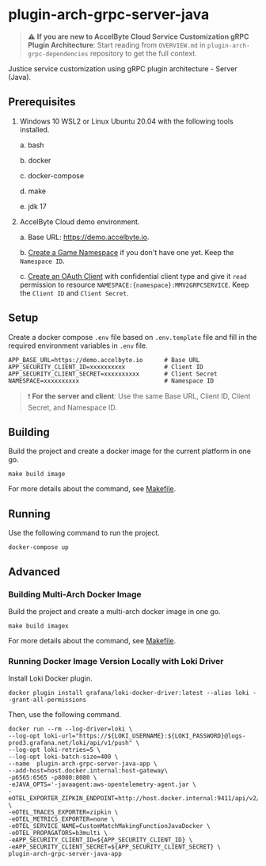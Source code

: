 # plugin-arch-grpc-server-java

> :warning: **If you are new to AccelByte Cloud Service Customization gRPC Plugin Architecture**: Start reading from `OVERVIEW.md` in `plugin-arch-grpc-dependencies` repository to get the full context.

Justice service customization using gRPC plugin architecture - Server (Java).

## Prerequisites

1. Windows 10 WSL2 or Linux Ubuntu 20.04 with the following tools installed.

    a. bash

    b. docker

    c. docker-compose

    d. make

    e. jdk 17

2. AccelByte Cloud demo environment.

    a. Base URL: https://demo.accelbyte.io.

    b. [Create a Game Namespace](https://docs.accelbyte.io/esg/uam/namespaces.html#tutorials) if you don't have one yet. Keep the `Namespace ID`.

    c. [Create an OAuth Client](https://docs.accelbyte.io/guides/access/iam-client.html) with confidential client type and give it `read` permission to resource `NAMESPACE:{namespace}:MMV2GRPCSERVICE`. Keep the `Client ID` and `Client Secret`.

## Setup

Create a docker compose `.env` file based on `.env.template` file and fill in the required environment variables in `.env` file.

```
APP_BASE_URL=https://demo.accelbyte.io      # Base URL
APP_SECURITY_CLIENT_ID=xxxxxxxxxx           # Client ID
APP_SECURITY_CLIENT_SECRET=xxxxxxxxxx       # Client Secret
NAMESPACE=xxxxxxxxxx                        # Namespace ID
```

> :exclamation: **For the server and client**: Use the same Base URL, Client ID, Client Secret, and Namespace ID.

## Building

Build the project and create a docker image for the current platform in one go.

```
make build image
```

For more details about the command, see [Makefile](Makefile).

## Running

Use the following command to run the project.

```
docker-compose up
```

## Advanced

### Building Multi-Arch Docker Image

Build the project and create a multi-arch docker image in one go.

```
make build imagex
```

For more details about the command, see [Makefile](Makefile).

### Running Docker Image Version Locally with Loki Driver

Install Loki Docker plugin.

```
docker plugin install grafana/loki-docker-driver:latest --alias loki --grant-all-permissions
```
Then, use the following command.

```
docker run --rm --log-driver=loki \
--log-opt loki-url="https://${LOKI_USERNAME}:${LOKI_PASSWORD}@logs-prod3.grafana.net/loki/api/v1/push" \
--log-opt loki-retries=5 \
--log-opt loki-batch-size=400 \
--name  plugin-arch-grpc-server-java-app \
--add-host=host.docker.internal:host-gateway\
-p6565:6565 -p8080:8080 \
-eJAVA_OPTS='-javaagent:aws-opentelemetry-agent.jar \
-eOTEL_EXPORTER_ZIPKIN_ENDPOINT=http://host.docker.internal:9411/api/v2/spans \
-eOTEL_TRACES_EXPORTER=zipkin \
-eOTEL_METRICS_EXPORTER=none \
-eOTEL_SERVICE_NAME=CustomMatchMakingFunctionJavaDocker \
-eOTEL_PROPAGATORS=b3multi \
-eAPP_SECURITY_CLIENT_ID=${APP_SECURITY_CLIENT_ID} \
-eAPP_SECURITY_CLIENT_SECRET=${APP_SECURITY_CLIENT_SECRET} \
plugin-arch-grpc-server-java-app
```
